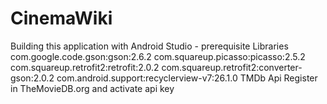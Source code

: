 # CinemaWiki
Building this application with Android Studio - prerequisite
  Libraries
  com.google.code.gson:gson:2.6.2
  com.squareup.picasso:picasso:2.5.2
  com.squareup.retrofit2:retrofit:2.0.2
  com.squareup.retrofit2:converter-gson:2.0.2
  com.android.support:recyclerview-v7:26.1.0
  TMDb Api
  Register in TheMovieDB.org and activate api key

